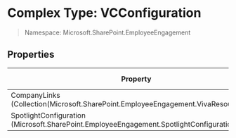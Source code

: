 # Complex Type: VCConfiguration

> Namespace: Microsoft.SharePoint.EmployeeEngagement

## Properties

Property | SPO | SP 2019 | SP 2016 | SP 2013
----------|:---:|:-------:|:-------:|:-------:
CompanyLinks (Collection(Microsoft.SharePoint.EmployeeEngagement.VivaResourceLink)) | ✅ | ❌ | ❌ | ❌
SpotlightConfiguration (Microsoft.SharePoint.EmployeeEngagement.SpotlightConfiguration) | ✅ | ❌ | ❌ | ❌